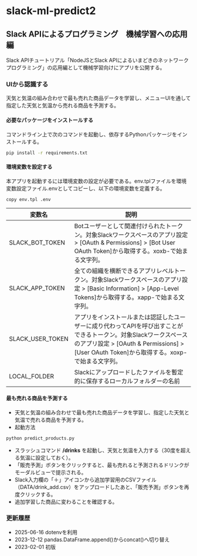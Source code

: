 # slack-ml-predict2

## Slack APIによるプログラミング　機械学習への応用編

Slack APIチュートリアル「NodeJSとSlack APIによるいまどきのネットワークプログラミング」の応用編として機械学習向けにアプリを公開する。

### UIから認識する

天気と気温の組み合わせで最も売れた商品データを学習し、メニューUIを通して指定した天気と気温から売れる商品を予測する。

#### 必要なパッケージをインストールする

コマンドライン上で次のコマンドを起動し、依存するPythonパッケージをインストールする。

```bash
pip install -r requirements.txt
```

#### 環境変数を設定する

本アプリを起動するには環境変数の設定が必要である。env.tplファイルを環境変数設定ファイル.envとしてコピーし、以下の環境変数を定義する。

```bash
copy env.tpl .env
```

|  変数名  |  説明  |
| ---- | ---- |
|  SLACK_BOT_TOKEN  | Botユーザーとして関連付けられたトークン。対象Slackワークスペースのアプリ設定 > [OAuth & Permissions] > [Bot User OAuth Token]から取得する。xoxb-で始まる文字列。 |
|  SLACK_APP_TOKEN  | 全ての組織を横断できるアプリレベルトークン。対象Slackワークスペースのアプリ設定 > [Basic Information] > [App-Level Tokens]から取得する。xapp-で始まる文字列。 |
|  SLACK_USER_TOKEN  | アプリをインストールまたは認証したユーザーに成り代わってAPIを呼び出すことができるトークン。対象Slackワークスペースのアプリ設定 > [OAuth & Permissions] > [User OAuth Token]から取得する。xoxp-で始まる文字列。 |
|  LOCAL_FOLDER  | Slackにアップロードしたファイルを暫定的に保存するローカルフォルダーの名前 |

#### 最も売れる商品を予測する

- 天気と気温の組み合わせで最も売れた商品データを学習し、指定した天気と気温で売れる商品を予測する。
- 起動方法

```bash
python predict_products.py
```

- スラッシュコマンド **/drinks** を起動し、天気と気温を入力する（30度を超える気温に設定しておく）。
- 「販売予測」ボタンをクリックすると、最も売れると予測されるドリンクがモーダルビューで提示される。
- Slack入力欄の「＋」アイコンから追加学習用のCSVファイル（DATA/drink_add.csv）をアップロードしたあと、「販売予測」ボタンを再度クリックする。
- 追加学習した商品に変わることを確認する。

### 更新履歴

- 2025-06-16 dotenvを利用
- 2023-12-12 pandas.DataFrame.append()からconcat()へ切り替え
- 2023-02-01 初版
